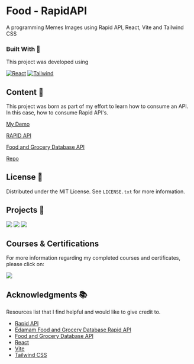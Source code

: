 # Food - RapidAPI

A programming Memes Images using Rapid API, React, Vite and Tailwind CSS

<!-- BUILD WITH -->

### Built With 🔑

This project was developed using

[![React](https://img.shields.io/badge/React-61DAFB.svg?style=for-the-badge&logo=React&logoColor=black)](https://www.w3schools.com/whatis/whatis_react.asp)
[![Tailwind](https://img.shields.io/badge/Tailwind%20CSS-06B6D4.svg?style=for-the-badge&logo=Tailwind-CSS&logoColor=white)](https://tailwindcss.com/)

<!-- CONTENT -->

## Content 🚦

This project was born as part of my effort to learn how to consume an API. In this case, how to consume Rapid API's.

[My Demo](https://food-rapidapi.vercel.app/)

[RAPID API](https://rapidapi.com/edamam/api/edamam-food-and-grocery-database)

[Food and Grocery Database API](https://developer.edamam.com/food-database-api)

[Repo](https://github.com/JuanPabloDiaz/food-RapidAPI)

<!-- LICENSE -->

## License 📜

Distributed under the MIT License. See `LICENSE.txt` for more information.

<!-- RELATED PROJECTS -->

## Projects 🚀

[![](https://img.shields.io/badge/Platzi_Repos-121f3d?style=for-the-badge&logo=Platzi&logoColor=98CA3F)](#)
[![](https://img.shields.io/badge/2021-222?style=for-the-badge)](https://github.com/JuanPabloDiaz/platzi/tree/main/2021)
[![](https://img.shields.io/badge/2022-222?style=for-the-badge)](https://github.com/JuanPabloDiaz/platzi/tree/main/2022)

## Courses & Certifications

For more information regarding my completed courses and certificates, please click on:

[![](https://img.shields.io/badge/Platzi_Profile-121f3d?style=for-the-badge&logo=Platzi&logoColor=98CA3F)](https://platzi.com/p/1diazdev/)<!-- ACKNOWLEDGMENTS -->

## Acknowledgments 📚

Resources list that I find helpful and would like to give credit to.

- [Rapid API](https://rapidapi.com/)
- [Edamam Food and Grocery Database Rapid API](https://rapidapi.com/edamam/api/edamam-food-and-grocery-database/)
- [Food and Grocery Database API](https://developer.edamam.com/food-database-api)
- [React](https://reactjs.org/)
- [Vite](https://vitejs.dev/)
- [Tailwind CSS](https://tailwindcss.com/)
